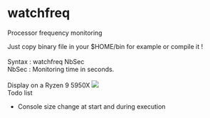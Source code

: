 # watchfreq
Processor frequency monitoring


Just copy binary file in your $HOME/bin for example or compile it !<br>
<br>
Syntax :
watchfreq NbSec<br>
        NbSec : Monitoring time in seconds.<br>
<br>
Display on a Ryzen 9 5950X
![](https://i.imgur.com/iIIyPPu.png)
<br>
Todo list <br>
* Console size change at start and during execution
<br>
